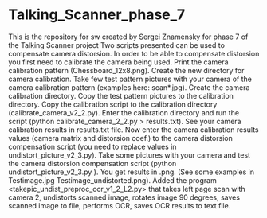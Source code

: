 # Talking_Scanner_phase_7
This is the repository for sw created by Sergei Znamensky for phase 7 of the Talking Scanner project 
Two scripts presented can be used to compensate camera distorsion.
In order to be able to compensate distorsion you first need to calibrate the camera being used.
Print the camera calibration pattern (Chessboard_12x8.png).
Create the new directory for camera calibration.
Take few test pattern pictures with your camera of the camera calibration pattern (examples here: scan*.jpg).
Create the camera calibration directory.
Copy the test pattern pictures to the calibration directory.
Copy the calibration script to the calibration directory (calibrate_camera_v2_2.py).
Enter the calibration directory and run the script (python calibrate_camera_2_2.py > results.txt).
See your camera calibration results in results.txt file.
Now enter the camera calibration results values (camera matrix and distorsion coef.) to the camera distorsion compensation script (you need to replace values in undistort_picture_v2_3.py).
Take some pictures with your camera and test the camera distorsion compensation script (python undistort_picture_v2_3.py <your picture name.jpg>). You get results in <your picture name>.png. (See some examples in Testimage.jpg Testimage_undistorted.png).
Added the program <takepic_undist_preproc_ocr_v1_2_L2.py> that takes left page scan with camera 2, undistorts scanned image, rotates image 90 degrees, saves scanned image to file, performs OCR, saves OCR results to text file.
